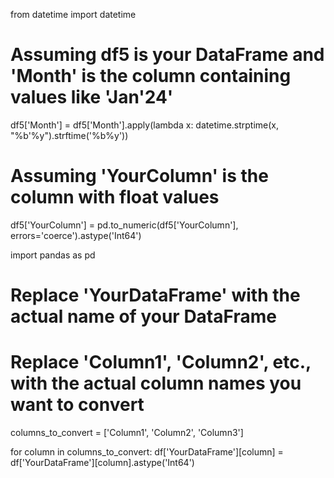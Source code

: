 from datetime import datetime

# Assuming df5 is your DataFrame and 'Month' is the column containing values like 'Jan'24'
df5['Month'] = df5['Month'].apply(lambda x: datetime.strptime(x, "%b'%y").strftime('%b%y'))
# Assuming 'YourColumn' is the column with float values
df5['YourColumn'] = pd.to_numeric(df5['YourColumn'], errors='coerce').astype('Int64')



import pandas as pd

# Replace 'YourDataFrame' with the actual name of your DataFrame
# Replace 'Column1', 'Column2', etc., with the actual column names you want to convert

columns_to_convert = ['Column1', 'Column2', 'Column3']

for column in columns_to_convert:
    df['YourDataFrame'][column] = df['YourDataFrame'][column].astype('Int64')
